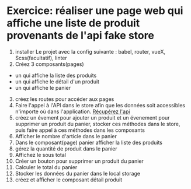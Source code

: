 Exercice: réaliser une page web qui affiche une liste de produit provenants de l'api fake store
====================================================================================================================================================================================================

1. installer Le projet avec la config suivante : babel, router, vueX, Scss(facultatif), linter
2. Créez 3 composants(pages)
 - un qui affiche la liste des produits
- un qui affiche le détail d'un produit
- un qui affiche le panier
3. créez les routes pour accéder aux pages
4. Faire l'appel à l'API dans le store afin que les données soit accessibles n'importe où dans l'application.  [Récupérez l'api](https://fakestoreapi.com/products)
5. créez un évement pour ajouter un produit et un évenement pour supprimer un produit du panier, stocker ces méthodes dans le store, puis faire appel à ces méthodes dans les composants
6. Afficher le nombre d'article dans le panier 
7. Dans le composant(page) panier afficher la liste des produits 
8. gérez la quantité de produit dans le panier
9. Affichez le sous total 
10. Créer un bouton pour supprimer un produit du panier
11. Calculer le total du panier
12. Stocker les données du panier dans le local storage
13. créez et afficher le composant détail produit 





